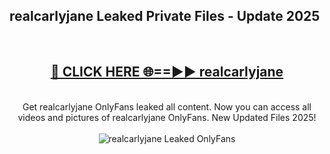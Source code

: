 <h2>realcarlyjane Leaked Private Files - Update 2025</h2>
<br>
<div align="center">
<h2><a href="https://cliphot.my.id/realcarlyjane" rel="nofollow">🔴 CLICK HERE 🌐==►► realcarlyjane</a></h2>
<br>
Get realcarlyjane OnlyFans leaked all content. Now you can access all videos and pictures of realcarlyjane OnlyFans. New Updated Files 2025!
<br>
<br>
<a href="https://cliphot.my.id/realcarlyjane" rel="nofollow" data-target="animated-image.originalLink"><img src="https://i.ibb.co.com/WyWwxjT/player-gif2.gif" alt="realcarlyjane Leaked OnlyFans" style="max-width: 100%; display: inline-block;" data-target="animated-image.originalImage"></a>
</div>
<br>